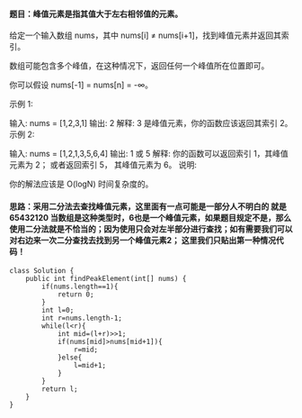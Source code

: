 ﻿####   题目：峰值元素是指其值大于左右相邻值的元素。

给定一个输入数组 nums，其中 nums[i] ≠ nums[i+1]，找到峰值元素并返回其索引。

数组可能包含多个峰值，在这种情况下，返回任何一个峰值所在位置即可。

你可以假设 nums[-1] = nums[n] = -∞。

示例 1:

输入: nums = [1,2,3,1]
输出: 2
解释: 3 是峰值元素，你的函数应该返回其索引 2。
示例 2:

输入: nums = [1,2,1,3,5,6,4]
输出: 1 或 5 
解释: 你的函数可以返回索引 1，其峰值元素为 2；
     或者返回索引 5， 其峰值元素为 6。
说明:

你的解法应该是 O(logN) 时间复杂度的。
 
####   思路：采用二分法去查找峰值元素，这里面有一点可能是一部分人不明白的 就是  65432120  当数组是这种类型时，6也是一个峰值元素，如果题目规定不是，那么使用二分法就是不恰当的；因为使用只会对左半部分进行查找；如有需要我们可以对右边来一次二分查找去找到另一个峰值元素2；  这里我们只贴出第一种情况代码！

```
class Solution {
    public int findPeakElement(int[] nums) {
        if(nums.length==1){
            return 0;
        }
        int l=0;
        int r=nums.length-1;
        while(l<r){
            int mid=(l+r)>>1;
            if(nums[mid]>nums[mid+1]){
                r=mid;
            }else{
                l=mid+1;
            }
        }
        return l;
    }
}
```

